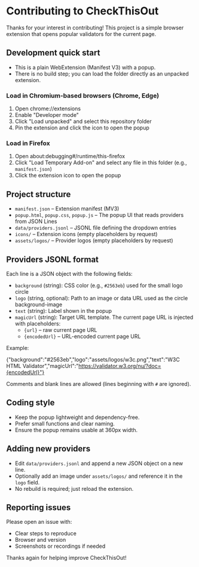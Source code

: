 # Contributing to CheckThisOut

Thanks for your interest in contributing! This project is a simple browser extension that opens popular validators for the current page.

## Development quick start

- This is a plain WebExtension (Manifest V3) with a popup.
- There is no build step; you can load the folder directly as an unpacked extension.

### Load in Chromium-based browsers (Chrome, Edge)

1. Open chrome://extensions
2. Enable "Developer mode"
3. Click "Load unpacked" and select this repository folder
4. Pin the extension and click the icon to open the popup

### Load in Firefox

1. Open about:debugging#/runtime/this-firefox
2. Click "Load Temporary Add-on" and select any file in this folder (e.g., `manifest.json`)
3. Click the extension icon to open the popup

## Project structure

- `manifest.json` – Extension manifest (MV3)
- `popup.html`, `popup.css`, `popup.js` – The popup UI that reads providers from JSON Lines
- `data/providers.jsonl` – JSONL file defining the dropdown entries
- `icons/` – Extension icons (empty placeholders by request)
- `assets/logos/` – Provider logos (empty placeholders by request)

## Providers JSONL format

Each line is a JSON object with the following fields:

- `background` (string): CSS color (e.g., `#2563eb`) used for the small logo circle
- `logo` (string, optional): Path to an image or data URL used as the circle background-image
- `text` (string): Label shown in the popup
- `magicUrl` (string): Target URL template. The current page URL is injected with placeholders:
  - `{url}` – raw current page URL
  - `{encodedUrl}` – URL-encoded current page URL

Example:

{"background":"#2563eb","logo":"assets/logos/w3c.png","text":"W3C HTML Validator","magicUrl":"https://validator.w3.org/nu/?doc={encodedUrl}"}

Comments and blank lines are allowed (lines beginning with `#` are ignored).

## Coding style

- Keep the popup lightweight and dependency-free.
- Prefer small functions and clear naming.
- Ensure the popup remains usable at 360px width.

## Adding new providers

- Edit `data/providers.jsonl` and append a new JSON object on a new line.
- Optionally add an image under `assets/logos/` and reference it in the `logo` field.
- No rebuild is required; just reload the extension.

## Reporting issues

Please open an issue with:

- Clear steps to reproduce
- Browser and version
- Screenshots or recordings if needed

Thanks again for helping improve CheckThisOut!
